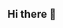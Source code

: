 ## Hi there 👋

<!--
**rohan0sharma/rohan0sharma** is a ✨ _special_ ✨ repository because its `README.md` (this file) appears on your GitHub profile.

I am making changes to this file to performa a commit.
-->

